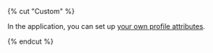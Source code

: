 {% cut "Custom" %}

In the application, you can set up [your own profile attributes](../../data-collection/profile-attributes.md#custom). 

{% endcut %}
